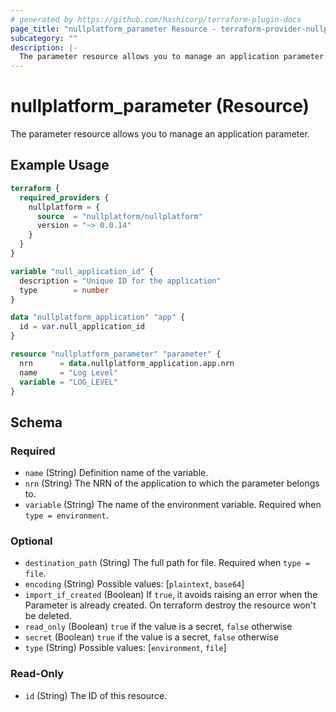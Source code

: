 ```yaml
---
# generated by https://github.com/hashicorp/terraform-plugin-docs
page_title: "nullplatform_parameter Resource - terraform-provider-nullplatform"
subcategory: ""
description: |-
  The parameter resource allows you to manage an application parameter.
---
```


# nullplatform_parameter (Resource)

The parameter resource allows you to manage an application parameter.

## Example Usage

```terraform
terraform {
  required_providers {
    nullplatform = {
      source  = "nullplatform/nullplatform"
      version = "~> 0.0.14"
    }
  }
}

variable "null_application_id" {
  description = "Unique ID for the application"
  type        = number
}

data "nullplatform_application" "app" {
  id = var.null_application_id
}

resource "nullplatform_parameter" "parameter" {
  nrn      = data.nullplatform_application.app.nrn
  name     = "Log Level"
  variable = "LOG_LEVEL"
}
```

<!-- schema generated by tfplugindocs -->
## Schema

### Required

- `name` (String) Definition name of the variable.
- `nrn` (String) The NRN of the application to which the parameter belongs to.
- `variable` (String) The name of the environment variable. Required when `type = environment`.

### Optional

- `destination_path` (String) The full path for file. Required when `type = file`.
- `encoding` (String) Possible values: [`plaintext`, `base64`]
- `import_if_created` (Boolean) If `true`, it avoids raising an error when the Parameter is already created. On terraform destroy the resource won't be deleted.
- `read_only` (Boolean) `true` if the value is a secret, `false` otherwise
- `secret` (Boolean) `true` if the value is a secret, `false` otherwise
- `type` (String) Possible values: [`environment`, `file`]

### Read-Only

- `id` (String) The ID of this resource.
